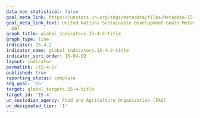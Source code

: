 ```yaml
---
data_non_statistical: false
goal_meta_link: https://unstats.un.org/sdgs/metadata/files/Metadata-15-04-02.pdf
goal_meta_link_text: United Nations Sustainable Development Goals Metadata (PDF 384
  KB)
graph_title: global_indicators.15-4-2-title
graph_type: line
indicator: 15.4.2
indicator_name: global_indicators.15-4-2-title
indicator_sort_order: 15-04-02
layout: indicator
permalink: /15-4-2/
published: true
reporting_status: complete
sdg_goal: '15'
target: global_targets.15-4-title
target_id: '15.4'
un_custodian_agency: Food and Agriculture Organization (FAO)
un_designated_tier: '1'
---
```

